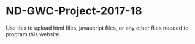 # ND-GWC-Project-2017-18
Use this to upload html files, javascript files, or any other files needed to program this website. 
